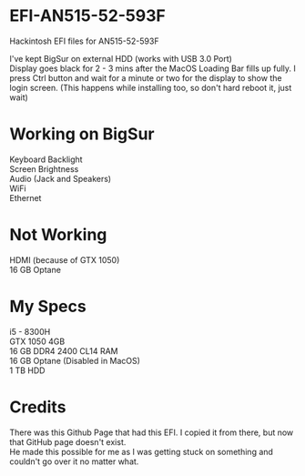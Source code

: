 # EFI-AN515-52-593F
Hackintosh EFI files for AN515-52-593F  

I've kept BigSur on external HDD (works with USB 3.0 Port)  
Display goes black for 2 - 3 mins after the MacOS Loading Bar fills up fully. I press Ctrl button and wait for a minute or two for the display to show the login screen. (This happens while installing too, so don't hard reboot it, just wait)


# Working on BigSur
  Keyboard Backlight  
  Screen Brightness  
  Audio (Jack and Speakers)  
  WiFi  
  Ethernet   
  
# Not Working
  HDMI (because of GTX 1050)  
  16 GB Optane  
  
# My Specs
  i5 - 8300H  
  GTX 1050 4GB  
  16 GB DDR4 2400 CL14 RAM  
  16 GB Optane (Disabled in MacOS)  
  1 TB HDD  

# Credits
  There was this Github Page that had this EFI. I copied it from there, but now that GitHub page doesn't exist.  
  He made this possible for me as I was getting stuck on something and couldn't go over it no matter what.
